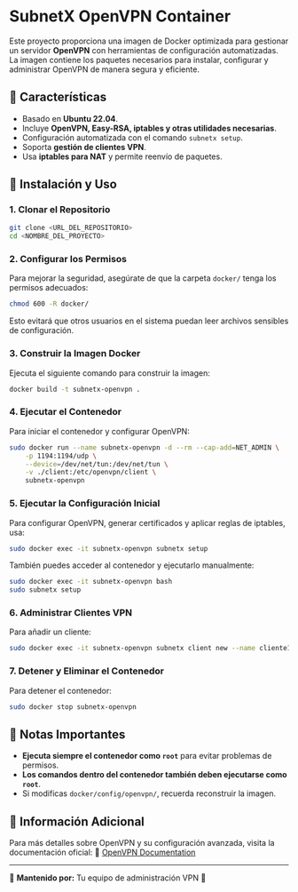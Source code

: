# SubnetX OpenVPN Container

Este proyecto proporciona una imagen de Docker optimizada para gestionar un servidor **OpenVPN** con herramientas de configuración automatizadas. La imagen contiene los paquetes necesarios para instalar, configurar y administrar OpenVPN de manera segura y eficiente.

## 📌 Características
- Basado en **Ubuntu 22.04**.
- Incluye **OpenVPN, Easy-RSA, iptables y otras utilidades necesarias**.
- Configuración automatizada con el comando `subnetx setup`.
- Soporta **gestión de clientes VPN**.
- Usa **iptables para NAT** y permite reenvío de paquetes.

## 🚀 Instalación y Uso

### 1. Clonar el Repositorio
```bash
git clone <URL_DEL_REPOSITORIO>
cd <NOMBRE_DEL_PROYECTO>
```

### 2. Configurar los Permisos
Para mejorar la seguridad, asegúrate de que la carpeta `docker/` tenga los permisos adecuados:
```bash
chmod 600 -R docker/
```
Esto evitará que otros usuarios en el sistema puedan leer archivos sensibles de configuración.

### 3. Construir la Imagen Docker
Ejecuta el siguiente comando para construir la imagen:
```bash
docker build -t subnetx-openvpn .
```

### 4. Ejecutar el Contenedor
Para iniciar el contenedor y configurar OpenVPN:
```bash
sudo docker run --name subnetx-openvpn -d --rm --cap-add=NET_ADMIN \
    -p 1194:1194/udp \
    --device=/dev/net/tun:/dev/net/tun \
    -v ./client:/etc/openvpn/client \
    subnetx-openvpn
```

### 5. Ejecutar la Configuración Inicial
Para configurar OpenVPN, generar certificados y aplicar reglas de iptables, usa:
```bash
sudo docker exec -it subnetx-openvpn subnetx setup
```
También puedes acceder al contenedor y ejecutarlo manualmente:
```bash
sudo docker exec -it subnetx-openvpn bash
sudo subnetx setup
```

### 6. Administrar Clientes VPN
Para añadir un cliente:
```bash
sudo docker exec -it subnetx-openvpn subnetx client new --name cliente1 --ip 10.8.0.10
```

### 7. Detener y Eliminar el Contenedor
Para detener el contenedor:
```bash
sudo docker stop subnetx-openvpn
```

## 📌 Notas Importantes
- **Ejecuta siempre el contenedor como `root`** para evitar problemas de permisos.
- **Los comandos dentro del contenedor también deben ejecutarse como `root`**.
- Si modificas `docker/config/openvpn/`, recuerda reconstruir la imagen.

## 📖 Información Adicional
Para más detalles sobre OpenVPN y su configuración avanzada, visita la documentación oficial:
🔗 [OpenVPN Documentation](https://openvpn.net/community-resources/)

---
📌 **Mantenido por:** Tu equipo de administración VPN 🚀

